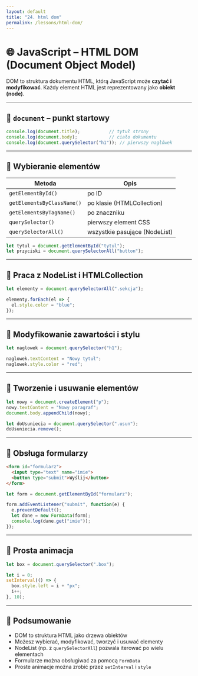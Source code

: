 ```yaml
---
layout: default
title: "24. html dom"
permalink: /lessons/html-dom/
---
```


# 🌐 JavaScript – HTML DOM (Document Object Model)

DOM to struktura dokumentu HTML, którą JavaScript może **czytać i modyfikować**. Każdy element HTML jest reprezentowany jako **obiekt (node)**.

---

## 🔹 `document` – punkt startowy

```js
console.log(document.title);           // tytuł strony
console.log(document.body);            // ciało dokumentu
console.log(document.querySelector("h1")); // pierwszy nagłówek
```

---

## 🔹 Wybieranie elementów

| Metoda                         | Opis                              |
|--------------------------------|-----------------------------------|
| `getElementById()`             | po ID                             |
| `getElementsByClassName()`     | po klasie (HTMLCollection)        |
| `getElementsByTagName()`       | po znaczniku                      |
| `querySelector()`              | pierwszy element CSS              |
| `querySelectorAll()`           | wszystkie pasujące (NodeList)     |

```js
let tytul = document.getElementById("tytul");
let przyciski = document.querySelectorAll("button");
```

---

## 🔹 Praca z NodeList i HTMLCollection

```js
let elementy = document.querySelectorAll(".sekcja");

elementy.forEach(el => {
  el.style.color = "blue";
});
```

---

## 🔹 Modyfikowanie zawartości i stylu

```js
let naglowek = document.querySelector("h1");

naglowek.textContent = "Nowy tytuł";
naglowek.style.color = "red";
```

---

## 🔹 Tworzenie i usuwanie elementów

```js
let nowy = document.createElement("p");
nowy.textContent = "Nowy paragraf";
document.body.appendChild(nowy);
```

```js
let doUsuniecia = document.querySelector(".usun");
doUsuniecia.remove();
```

---

## 🔹 Obsługa formularzy

```html
<form id="formularz">
  <input type="text" name="imie">
  <button type="submit">Wyślij</button>
</form>
```

```js
let form = document.getElementById("formularz");

form.addEventListener("submit", function(e) {
  e.preventDefault();
  let dane = new FormData(form);
  console.log(dane.get("imie"));
});
```

---

## 🔹 Prosta animacja

```js
let box = document.querySelector(".box");

let i = 0;
setInterval(() => {
  box.style.left = i + "px";
  i++;
}, 10);
```

---

## 🧠 Podsumowanie

- DOM to struktura HTML jako drzewa obiektów
- Możesz wybierać, modyfikować, tworzyć i usuwać elementy
- NodeList (np. z `querySelectorAll`) pozwala iterować po wielu elementach
- Formularze można obsługiwać za pomocą `FormData`
- Proste animacje można zrobić przez `setInterval` i `style`

